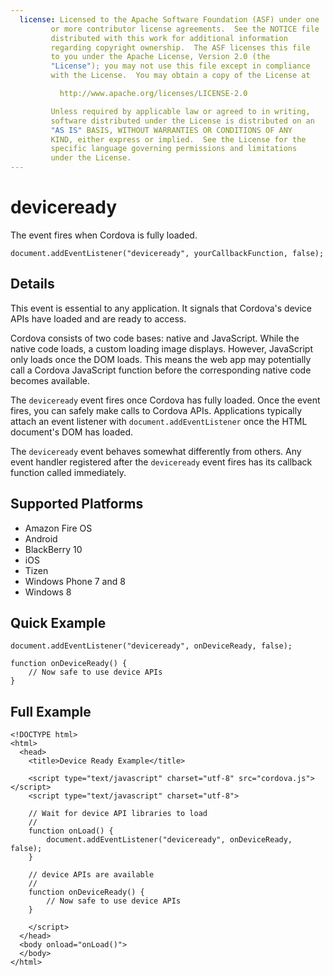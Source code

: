 ```yaml
---
  license: Licensed to the Apache Software Foundation (ASF) under one
         or more contributor license agreements.  See the NOTICE file
         distributed with this work for additional information
         regarding copyright ownership.  The ASF licenses this file
         to you under the Apache License, Version 2.0 (the
         "License"); you may not use this file except in compliance
         with the License.  You may obtain a copy of the License at

           http://www.apache.org/licenses/LICENSE-2.0

         Unless required by applicable law or agreed to in writing,
         software distributed under the License is distributed on an
         "AS IS" BASIS, WITHOUT WARRANTIES OR CONDITIONS OF ANY
         KIND, either express or implied.  See the License for the
         specific language governing permissions and limitations
         under the License.
---
```


# deviceready

The event fires when Cordova is fully loaded.

    document.addEventListener("deviceready", yourCallbackFunction, false);

## Details

This event is essential to any application. It signals that Cordova's
device APIs have loaded and are ready to access.

Cordova consists of two code bases: native and JavaScript. While the
native code loads, a custom loading image displays. However,
JavaScript only loads once the DOM loads. This means the web app may
potentially call a Cordova JavaScript function before the
corresponding native code becomes available.

The `deviceready` event fires once Cordova has fully loaded. Once the
event fires, you can safely make calls to Cordova APIs.  Applications
typically attach an event listener with `document.addEventListener`
once the HTML document's DOM has loaded.

The `deviceready` event behaves somewhat differently from others.  Any
event handler registered after the `deviceready` event fires has its
callback function called immediately.

## Supported Platforms

- Amazon Fire OS
- Android
- BlackBerry 10
- iOS
- Tizen
- Windows Phone 7 and 8
- Windows 8

## Quick Example

    document.addEventListener("deviceready", onDeviceReady, false);

    function onDeviceReady() {
        // Now safe to use device APIs
    }

## Full Example

    <!DOCTYPE html>
    <html>
      <head>
        <title>Device Ready Example</title>

        <script type="text/javascript" charset="utf-8" src="cordova.js"></script>
        <script type="text/javascript" charset="utf-8">

        // Wait for device API libraries to load
        //
        function onLoad() {
            document.addEventListener("deviceready", onDeviceReady, false);
        }

        // device APIs are available
        //
        function onDeviceReady() {
            // Now safe to use device APIs
        }

        </script>
      </head>
      <body onload="onLoad()">
      </body>
    </html>
